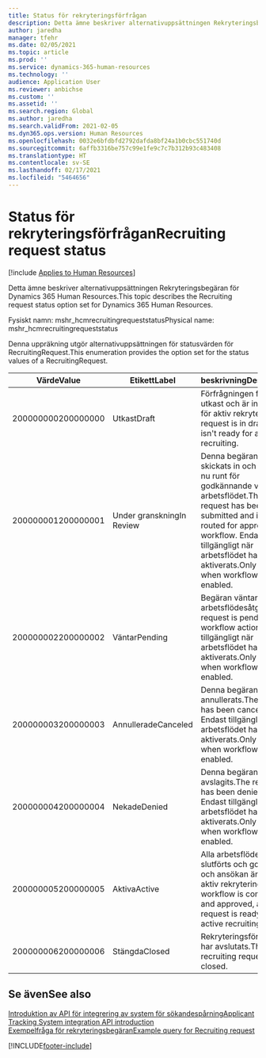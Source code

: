 ```yaml
---
title: Status för rekryteringsförfrågan
description: Detta ämne beskriver alternativuppsättningen Rekryteringsbegäran för Dynamics 365 Human Resources.
author: jaredha
manager: tfehr
ms.date: 02/05/2021
ms.topic: article
ms.prod: ''
ms.service: dynamics-365-human-resources
ms.technology: ''
audience: Application User
ms.reviewer: anbichse
ms.custom: ''
ms.assetid: ''
ms.search.region: Global
ms.author: jaredha
ms.search.validFrom: 2021-02-05
ms.dyn365.ops.version: Human Resources
ms.openlocfilehash: 0032e6bfdbfd2792dafda8bf24a1b0cbc551740d
ms.sourcegitcommit: 6affb3316be757c99e1fe9c7c7b312b93c483408
ms.translationtype: HT
ms.contentlocale: sv-SE
ms.lasthandoff: 02/17/2021
ms.locfileid: "5464656"
---
```

# <a name="recruiting-request-status"></a><span data-ttu-id="7a472-103">Status för rekryteringsförfrågan</span><span class="sxs-lookup"><span data-stu-id="7a472-103">Recruiting request status</span></span>

[!include [Applies to Human Resources](../includes/applies-to-hr.md)]

<span data-ttu-id="7a472-104">Detta ämne beskriver alternativuppsättningen Rekryteringsbegäran för Dynamics 365 Human Resources.</span><span class="sxs-lookup"><span data-stu-id="7a472-104">This topic describes the Recruiting request status option set for Dynamics 365 Human Resources.</span></span>

<span data-ttu-id="7a472-105">Fysiskt namn: mshr_hcmrecruitingrequeststatus</span><span class="sxs-lookup"><span data-stu-id="7a472-105">Physical name: mshr_hcmrecruitingrequeststatus</span></span>

<span data-ttu-id="7a472-106">Denna uppräkning utgör alternativuppsättningen för statusvärden för RecruitingRequest.</span><span class="sxs-lookup"><span data-stu-id="7a472-106">This enumeration provides the option set for the status values of a RecruitingRequest.</span></span>

| <span data-ttu-id="7a472-107">Värde</span><span class="sxs-lookup"><span data-stu-id="7a472-107">Value</span></span> | <span data-ttu-id="7a472-108">Etikett</span><span class="sxs-lookup"><span data-stu-id="7a472-108">Label</span></span> | <span data-ttu-id="7a472-109">beskrivning</span><span class="sxs-lookup"><span data-stu-id="7a472-109">Description</span></span> |
| --- | --- | --- |
| <span data-ttu-id="7a472-110">200000000</span><span class="sxs-lookup"><span data-stu-id="7a472-110">200000000</span></span> | <span data-ttu-id="7a472-111">Utkast</span><span class="sxs-lookup"><span data-stu-id="7a472-111">Draft</span></span> | <span data-ttu-id="7a472-112">Förfrågningen finns i utkast och är inte redo för aktiv rekrytering.</span><span class="sxs-lookup"><span data-stu-id="7a472-112">The request is in draft and isn't ready for active recruiting.</span></span> |
| <span data-ttu-id="7a472-113">200000001</span><span class="sxs-lookup"><span data-stu-id="7a472-113">200000001</span></span> | <span data-ttu-id="7a472-114">Under granskning</span><span class="sxs-lookup"><span data-stu-id="7a472-114">In Review</span></span> | <span data-ttu-id="7a472-115">Denna begäran har skickats in och skickas nu runt för godkännande via arbetsflödet.</span><span class="sxs-lookup"><span data-stu-id="7a472-115">The request has been submitted and is being routed for approval by workflow.</span></span> <span data-ttu-id="7a472-116">Endast tillgängligt när arbetsflödet har aktiverats.</span><span class="sxs-lookup"><span data-stu-id="7a472-116">Only available when workflow is enabled.</span></span> |
| <span data-ttu-id="7a472-117">200000002</span><span class="sxs-lookup"><span data-stu-id="7a472-117">200000002</span></span> | <span data-ttu-id="7a472-118">Väntar</span><span class="sxs-lookup"><span data-stu-id="7a472-118">Pending</span></span> | <span data-ttu-id="7a472-119">Begäran väntar på en arbetsflödesåtgärd.</span><span class="sxs-lookup"><span data-stu-id="7a472-119">The request is pending workflow action.</span></span> <span data-ttu-id="7a472-120">Endast tillgängligt när arbetsflödet har aktiverats.</span><span class="sxs-lookup"><span data-stu-id="7a472-120">Only available when workflow is enabled.</span></span> |
| <span data-ttu-id="7a472-121">200000003</span><span class="sxs-lookup"><span data-stu-id="7a472-121">200000003</span></span> | <span data-ttu-id="7a472-122">Annullerade</span><span class="sxs-lookup"><span data-stu-id="7a472-122">Canceled</span></span> | <span data-ttu-id="7a472-123">Denna begäran har annullerats.</span><span class="sxs-lookup"><span data-stu-id="7a472-123">The request has been canceled.</span></span> <span data-ttu-id="7a472-124">Endast tillgängligt när arbetsflödet har aktiverats.</span><span class="sxs-lookup"><span data-stu-id="7a472-124">Only available when workflow is enabled.</span></span> |
| <span data-ttu-id="7a472-125">200000004</span><span class="sxs-lookup"><span data-stu-id="7a472-125">200000004</span></span> | <span data-ttu-id="7a472-126">Nekade</span><span class="sxs-lookup"><span data-stu-id="7a472-126">Denied</span></span> | <span data-ttu-id="7a472-127">Denna begäran har avslagits.</span><span class="sxs-lookup"><span data-stu-id="7a472-127">The request has been denied.</span></span> <span data-ttu-id="7a472-128">Endast tillgängligt när arbetsflödet har aktiverats.</span><span class="sxs-lookup"><span data-stu-id="7a472-128">Only available when workflow is enabled.</span></span> |
| <span data-ttu-id="7a472-129">200000005</span><span class="sxs-lookup"><span data-stu-id="7a472-129">200000005</span></span> | <span data-ttu-id="7a472-130">Aktiva</span><span class="sxs-lookup"><span data-stu-id="7a472-130">Active</span></span> | <span data-ttu-id="7a472-131">Alla arbetsflöden har slutförts och godkänts, och ansökan är klar för aktiv rekrytering.</span><span class="sxs-lookup"><span data-stu-id="7a472-131">Any workflow is completed and approved, and the request is ready for active recruiting.</span></span> |
| <span data-ttu-id="7a472-132">200000006</span><span class="sxs-lookup"><span data-stu-id="7a472-132">200000006</span></span> | <span data-ttu-id="7a472-133">Stängda</span><span class="sxs-lookup"><span data-stu-id="7a472-133">Closed</span></span> | <span data-ttu-id="7a472-134">Rekryteringsförfrågan har avslutats.</span><span class="sxs-lookup"><span data-stu-id="7a472-134">The recruiting request is closed.</span></span> |

## <a name="see-also"></a><span data-ttu-id="7a472-135">Se även</span><span class="sxs-lookup"><span data-stu-id="7a472-135">See also</span></span>

[<span data-ttu-id="7a472-136">Introduktion av API för integrering av system för sökandespårning</span><span class="sxs-lookup"><span data-stu-id="7a472-136">Applicant Tracking System integration API introduction</span></span>](hr-admin-integration-ats-api-introduction.md)<br>
[<span data-ttu-id="7a472-137">Exempelfråga för rekryteringsbegäran</span><span class="sxs-lookup"><span data-stu-id="7a472-137">Example query for Recruiting request</span></span>](hr-admin-integration-ats-api-recruiting-request-example-query.md)


[!INCLUDE[footer-include](../includes/footer-banner.md)]